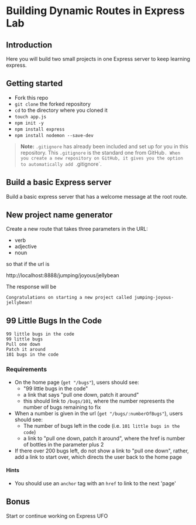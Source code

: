 # Building Dynamic Routes in Express Lab

## Introduction

Here you will build two small projects in one Express server to keep learning express.

## Getting started

- Fork this repo
- `git clone` the forked repository
- `cd` to the directory where you cloned it
- `touch app.js`
- `npm init -y`
- `npm install express`
- `npm install nodemon --save-dev`

> **Note:** `.gitignore` has already been included and set up for you in this repository. This `.gitignore` is the standard one from GitHub`. When you create a new repository on GitHub, it gives you the option to automatically add `.gitignore`.

## Build a basic Express server

Build a basic express server that has a welcome message at the root route.

## New project name generator

Create a new route that takes three parameters in the URL:

- verb
- adjective
- noun

so that if the url is

http://localhost:8888/jumping/joyous/jellybean

The response will be

```
Congratulations on starting a new project called jumping-joyous-jellybean!
```

## 99 Little Bugs In the Code

```
99 little bugs in the code
99 little bugs
Pull one down
Patch it around
101 bugs in the code
```

### Requirements

- On the home page (`get "/bugs"`), users should see:
  - "99 little bugs in the code"
  - a link that says "pull one down, patch it around"
  - this should link to `/bugs/101`, where the number represents the number of bugs remaining to fix
- When a number is given in the url (`get "/bugs/:numberOfBugs"`), users should see:
  - The number of bugs left in the code (i.e. `101 little bugs in the code`)
  - a link to "pull one down, patch it around", where the href is number of bottles in the parameter plus 2
- If there over 200 bugs left, do not show a link to "pull one down", rather, add a link to start over, which directs the user back to the home page

#### Hints

- You should use an `anchor` tag with an `href` to link to the next 'page'

## Bonus

Start or continue working on Express UFO
